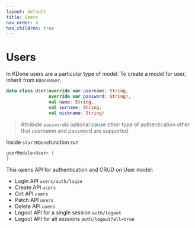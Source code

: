 ```yaml
---
layout: default
title: Users
nav_order: 4
has_children: true
---
```


# Users

In KDone users are a particular type of model. To create a model for user, inherit from `KDoneUser`.

```kotlin
data class User(override var username: String,
                override var password: String?,
                val name: String,
                val surname: String,
                val nickname: String)
```

> Attribute `password`is optional cause other type of authentication other that username and password are supported.

Inside `startKDone`function run
```kotlin
userModule<User> {
}
```

This opens API for authentication and CRUD on User model:

- Login API `users/auth/login`
- Create API `users`
- Get API `users`
- Patch API `users`
- Delete API `users`
- Logout API for a single session `auth/logout`
- Logout API for all sessions `auth/logout?all=true`
